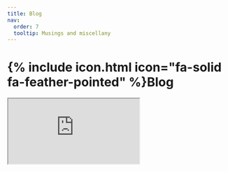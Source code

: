 ```yaml
---
title: Blog
nav:
  order: 7
  tooltip: Musings and miscellany
---
```


# {% include icon.html icon="fa-solid fa-feather-pointed" %}Blog

<iframe src="https://dna-audio-fx.blogspot.com/2025/04/this-is-test-post.html"></iframe>
